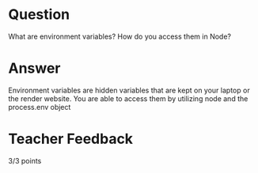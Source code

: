 # Question

What are environment variables? How do you access them in Node?

# Answer
Environment variables are hidden variables that are kept on your laptop or the render website. You are able to access them by utilizing node and the process.env object 


# Teacher Feedback

3/3 points
